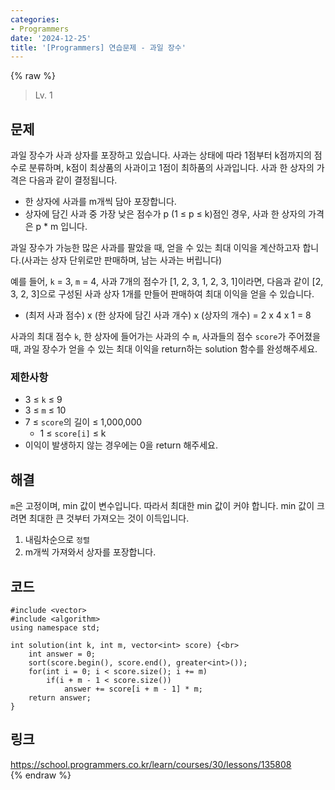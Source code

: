 ```yaml
---
categories:
- Programmers
date: '2024-12-25'
title: '[Programmers] 연습문제 - 과일 장수'
---
```


{% raw %}
> Lv. 1<br>

## 문제
과일 장수가 사과 상자를 포장하고 있습니다. 사과는 상태에 따라 1점부터 k점까지의 점수로 분류하며, k점이 최상품의 사과이고 1점이 최하품의 사과입니다. 사과 한 상자의 가격은 다음과 같이 결정됩니다.

-   한 상자에 사과를 m개씩 담아 포장합니다.
-   상자에 담긴 사과 중 가장 낮은 점수가 p (1 ≤ p ≤ k)점인 경우, 사과 한 상자의 가격은 p * m 입니다.

과일 장수가 가능한 많은 사과를 팔았을 때, 얻을 수 있는 최대 이익을 계산하고자 합니다.(사과는 상자 단위로만 판매하며, 남는 사과는 버립니다)

예를 들어,  `k`  = 3,  `m`  = 4, 사과 7개의 점수가 [1, 2, 3, 1, 2, 3, 1]이라면, 다음과 같이 [2, 3, 2, 3]으로 구성된 사과 상자 1개를 만들어 판매하여 최대 이익을 얻을 수 있습니다.

-   (최저 사과 점수) x (한 상자에 담긴 사과 개수) x (상자의 개수) = 2 x 4 x 1 = 8

사과의 최대 점수  `k`, 한 상자에 들어가는 사과의 수  `m`, 사과들의 점수  `score`가 주어졌을 때, 과일 장수가 얻을 수 있는 최대 이익을 return하는 solution 함수를 완성해주세요.

### 제한사항
-   3 ≤  `k`  ≤ 9
-   3 ≤  `m`  ≤ 10
-   7 ≤  `score`의 길이 ≤ 1,000,000
    -   1 ≤  `score[i]`  ≤ k
-   이익이 발생하지 않는 경우에는 0을 return 해주세요.

## 해결
`m`은 고정이며, min 값이 변수입니다. 따라서 최대한 min 값이 커야 합니다. min 값이 크려면 최대한 큰 것부터 가져오는 것이 이득입니다.
1. 내림차순으로 `정렬`
2. m개씩 가져와서 상자를 포장합니다.

## 코드
```
#include <vector>
#include <algorithm>
using namespace std;

int solution(int k, int m, vector<int> score) {<br>
    int answer = 0;
    sort(score.begin(), score.end(), greater<int>());
    for(int i = 0; i < score.size(); i += m)
        if(i + m - 1 < score.size())
	        answer += score[i + m - 1] * m;
    return answer;
}
```

## 링크
https://school.programmers.co.kr/learn/courses/30/lessons/135808<br>
{% endraw %}